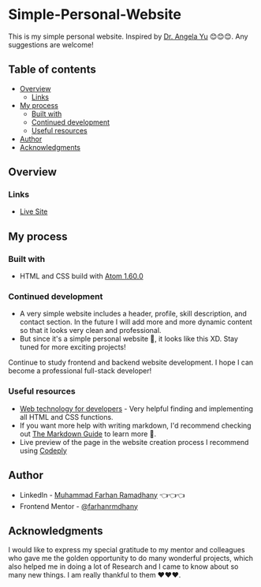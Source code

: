 # Simple-Personal-Website

This is my simple personal website. Inspired by [Dr. Angela Yu](https://github.com/angelabauer) 😊😊😊. Any suggestions are welcome!

## Table of contents

-   [Overview](#overview)
    -   [Links](#links)
-   [My process](#my-process)
    -   [Built with](#built-with)
    -   [Continued development](#continued-development)
    -   [Useful resources](#useful-resources)
-   [Author](#author)
-   [Acknowledgments](#acknowledgments)

## Overview

### Links

-   [Live Site](https://farhanrmdhany.github.io/Simple-Personal-Website/)

## My process

### Built with

-   HTML and CSS build with [Atom 1.60.0](<https://atom.io/>)

### Continued development

-   A very simple website includes a header, profile, skill description, and contact section. In the future I will add more and more dynamic content so that it looks very clean and professional.
-   But since it's a simple personal website 🤣, it looks like this XD. Stay tuned for more exciting projects!

Continue to study frontend and backend website development. I hope I can become a professional full-stack developer!

### Useful resources

- [Web technology for developers](https://developer.mozilla.org/en-US/docs/Web) - Very helpful finding and implementing all HTML and CSS functions.
- If you want more help with writing markdown, I'd recommend checking out [The Markdown Guide](https://www.markdownguide.org/) to learn more 🙌.
- Live preview of the page in the website creation process I recommend using [Codeply](https://www.codeply.com/p)

## Author

-   LinkedIn - [Muhammad Farhan Ramadhany](https://www.linkedin.com/in/farhanramadhany/) 👈👈👈
-   Frontend Mentor - [@farhanrmdhany](https://www.frontendmentor.io/profile/farhanrmdhany)

## Acknowledgments

I would like to express my special gratitude to my mentor and colleagues who gave me the golden opportunity to do many wonderful projects, which also helped me in doing a lot of Research and I came to know about so many new things. I am really thankful to them ❤️❤️❤️.
